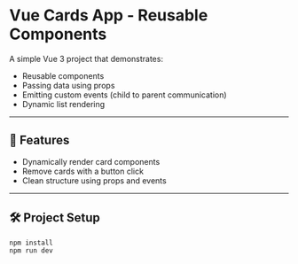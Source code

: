 # Vue Cards App - Reusable Components

A simple Vue 3 project that demonstrates:

- Reusable components
- Passing data using props
- Emitting custom events (child to parent communication)
- Dynamic list rendering

---

## 🚀 Features

- Dynamically render card components
- Remove cards with a button click
- Clean structure using props and events

---

## 🛠️ Project Setup

```bash
npm install
npm run dev
